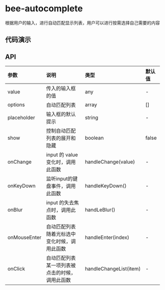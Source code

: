 # bee-autocomplete
根据用户的输入，进行自动匹配显示列表，用户可以进行按需选择自己需要的内容
## 代码演示
## API
|参数|说明|类型|默认值|
|:---|:-----|:----|:------|
|value|传入的输入框的值|any|-|
|options|自动匹配列表|array|[]|
|placeholder|输入框的默认提示|string|-|
|show|控制自动匹配列表的展开和隐藏|boolean|false|
|onChange| input 的 value 变化时，调用此函数|handleChange(value)|-|
|onKeyDown| 监听input的键盘事件，调用此函数|handleKeyDown()|-|
|onBlur| input 的失去焦点时，调用此函数|handLeBlur()|-|
|onMouseEnter| 自动匹配列表随着光标选中变化时候，调用此函数|handleEnter(index)|-|
|onClick| 自动匹配列表某一项列表被点击的时候，调用此函数|handleChangeList(item)|-|


